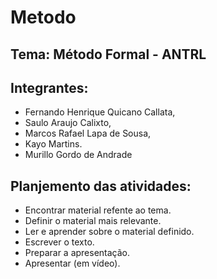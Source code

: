 # Metodo

## Tema: Método Formal - ANTRL

## Integrantes:
  * Fernando Henrique Quicano Callata,
  * Saulo Araujo Calixto,
  * Marcos Rafael Lapa de Sousa,
  * Kayo Martins.
  * Murillo Gordo de Andrade
  
  ## Planjemento das atividades:
  - Encontrar material refente ao tema.
  - Definir o material mais relevante.
  - Ler e aprender sobre o material definido.
  - Escrever o texto.
  - Preparar a apresentação.
  - Apresentar (em vídeo).
